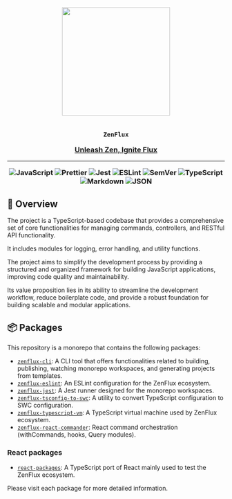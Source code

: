 <div align="center">

<h3>
<img src="https://avatars.githubusercontent.com/u/122043268" width="250" /><br>
<br>

<code>ZenFlux</code><br>

<a href="https://github.com/ZenFlux/">Unleash Zen, Ignite Flux</a>

<hr>

<img src="https://img.shields.io/badge/JavaScript-F7DF1E.svg?style&logo=JavaScript&logoColor=black" alt="JavaScript" />
<img src="https://img.shields.io/badge/Prettier-F7B93E.svg?style&logo=Prettier&logoColor=black" alt="Prettier" />
<img src="https://img.shields.io/badge/Jest-C21325.svg?style&logo=Jest&logoColor=white" alt="Jest" />
<img src="https://img.shields.io/badge/ESLint-4B32C3.svg?style&logo=ESLint&logoColor=white" alt="ESLint" />

<img src="https://img.shields.io/badge/SemVer-3F4551.svg?style&logo=SemVer&logoColor=white" alt="SemVer" />
<img src="https://img.shields.io/badge/TypeScript-3178C6.svg?style&logo=TypeScript&logoColor=white" alt="TypeScript" />
<img src="https://img.shields.io/badge/Markdown-000000.svg?style&logo=Markdown&logoColor=white" alt="Markdown" />
<img src="https://img.shields.io/badge/JSON-000000.svg?style&logo=JSON&logoColor=white" alt="JSON" />
</h3>

</div>



## 📍 Overview

The project is a TypeScript-based codebase that provides a comprehensive set of core functionalities for managing commands, controllers, and RESTful API functionality.

It includes modules for logging, error handling, and utility functions.

The project aims to simplify the development process by providing a structured and organized framework for building JavaScript applications, improving code quality and maintainability.

Its value proposition lies in its ability to streamline the development workflow, reduce boilerplate code, and provide a robust foundation for building scalable and modular applications.

## 📦 Packages

This repository is a monorepo that contains the following packages:

- [`zenflux-cli`](https://github.com/ZenFlux/zenflux/tree/main/packages/zenflux-cli): A CLI tool that offers functionalities related to building, publishing, watching monorepo workspaces, and generating projects from templates.
- [`zenflux-eslint`](https://github.com/ZenFlux/zenflux/tree/main/packages/zenflux-eslint): An ESLint configuration for the ZenFlux ecosystem.
- [`zenflux-jest`](https://github.com/ZenFlux/zenflux/tree/main/packages/zenflux-jest): A Jest runner designed for the monorepo workspaces.
- [`zenflux-tsconfig-to-swc`](https://github.com/ZenFlux/zenflux/tree/main/packages/zenflux-tsconfig-to-swc): A utility to convert TypeScript configuration to SWC configuration.
- [`zenflux-typescript-vm`](https://github.com/ZenFlux/zenflux/tree/main/packages/zenflux-typescript-vm): A TypeScript virtual machine used by ZenFlux ecosystem.
- [`zenflux-react-commander`](https://github.com/ZenFlux/zenflux/tree/main/packages/zenflux-react-commander): React command orchestration (withCommands, hooks, Query modules).

### React packages
- [`react-packages`](https://github.com/ZenFlux/zenflux/tree/main/packages-react): A TypeScript port of React mainly used to test the ZenFlux ecosystem.


Please visit each package for more detailed information.
